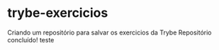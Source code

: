# trybe-exercicios
Criando um repositório para salvar os exercicios da Trybe
Repositório concluído!
teste

